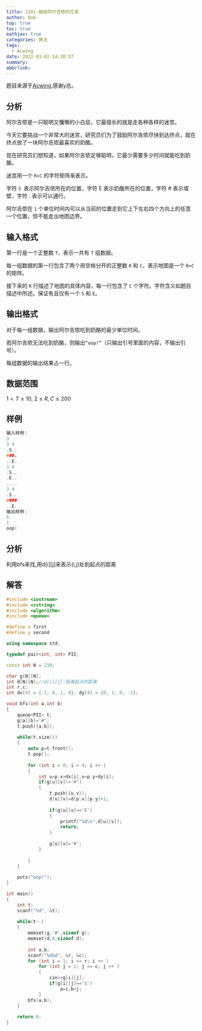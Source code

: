 ```yaml
---
title: 1101-献给阿尔吉侬的花束
author: Bob
top: true
toc: true
mathjax: true
categories: 算法
tags:
  - Acwing
date: 2022-03-02 14:30:57
summary:
abbrlink:
---
```

题目来源于[Acwing](https://www.acwing.com/),感谢y总。

## 分析
阿尔吉侬是一只聪明又慵懒的小白鼠，它最擅长的就是走各种各样的迷宫。

今天它要挑战一个非常大的迷宫，研究员们为了鼓励阿尔吉侬尽快到达终点，就在终点放了一块阿尔吉侬最喜欢的奶酪。

现在研究员们想知道，如果阿尔吉侬足够聪明，它最少需要多少时间就能吃到奶酪。

迷宫用一个 `R×C` 的字符矩阵来表示。

字符 `S `表示阿尔吉侬所在的位置，字符 E 表示奶酪所在的位置，字符 # 表示墙壁，字符 . 表示可以通行。

阿尔吉侬在 `1` 个单位时间内可以从当前的位置走到它上下左右四个方向上的任意一个位置，但不能走出地图边界。

## 输入格式
第一行是一个正整数 `T`，表示一共有 `T` 组数据。

每一组数据的第一行包含了两个用空格分开的正整数 `R` 和 `C`，表示地图是一个 `R×C` 的矩阵。

接下来的 `R` 行描述了地图的具体内容，每一行包含了 `C` 个字符。字符含义如题目描述中所述。保证有且仅有一个 `S` 和 `E`。

## 输出格式
对于每一组数据，输出阿尔吉侬吃到奶酪的最少单位时间。

若阿尔吉侬无法吃到奶酪，则输出`“oop!”`（只输出引号里面的内容，不输出引号）。

每组数据的输出结果占一行。

## 数据范围
$1<T≤10,$
$2≤R,C≤200$

## 样例
```c++
输入样例：
3
3 4
.S..
###.
..E.
3 4
.S..
.E..
....
3 4
.S..
####
..E.
输出样例：
5
1
oop!
```

## 分析
利用bfs来找,用d[i][j]来表示(i,j)处到起点的距离

## 解答
```c++
#include <iostream>
#include <cstring>
#include <algorithm>
#include <queue>

#define x first
#define y second

using namespace std;

typedef pair<int, int> PII;

const int N = 210;

char g[N][N];
int d[N][N];//d[i][j]:距离起点的距离
int r,c;
int dx[4] = {-1, 0, 1, 0}, dy[4] = {0, 1, 0, -1};

void bfs(int a,int b)
{
    queue<PII> t;
    g[a][b]='#';
    t.push({a,b});
    
    while(t.size())
    {
        auto p=t.front();
        t.pop();
        
        for (int i = 0; i < 4; i ++ )
        {
            int u=p.x+dx[i],v=p.y+dy[i];
            if(g[u][v]!='#')
            {
                t.push({u,v});
                d[u][v]=d[p.x][p.y]+1;
                
                if(g[u][v]=='E')
                {
                    printf("%d\n",d[u][v]);
                    return;
                }
                
                g[u][v]='#';
            }
            
        }
    }
    
    puts("oop!");
}

int main()
{
    int t;
    scanf("%d", &t);
    
    while(t--)
    {
        memset(g,'#',sizeof g);
        memset(d,0,sizeof d);
        
        int a,b;
        scanf("%d%d", &r, &c);
        for (int i = 1; i <= r; i ++ )
            for (int j = 1; j <= c; j ++ )
            {
                cin>>g[i][j];
                if(g[i][j]=='S')
                    a=i,b=j;
            }
        bfs(a,b);
    }
    
    return 0;
}
```